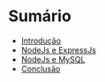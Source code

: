 # Sumário

* [Introdução](introducao.md)
* [NodeJs e ExpressJs](nodejs-expressjs.md)
* [NodeJs e MySQL](nodejs-mysql.md)
* [Conclusão](conclusao.md)